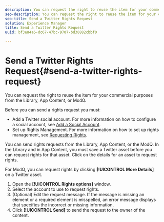 ```yaml
---
description: You can request the right to reuse the item for your commercial purposes from the Library, App Content, or ModQ.
seo-description: You can request the right to reuse the item for your commercial purposes from the Library, App Content, or ModQ.
seo-title: Send a Twitter Rights Request
solution: Experience Manager
title: Send a Twitter Rights Request
uuid: bf3e84a6-dc67-47bc-9707-bd30882cbbf0

---
```


# Send a Twitter Rights Request{#send-a-twitter-rights-request}

You can request the right to reuse the item for your commercial purposes from the Library, App Content, or ModQ.

 Before you can send a rights request you must:

* Add a Twitter social account. For more information on how to configure a social account, see [Add a Social Account](../c-users-creating-accounts-with-studio-access/t-configure-social-accout-instagram/t-configure-social-accout-instagram.md#t_configure_social_accout_instagram).
* Set up Rights Management. For more information on how to set up rights management, see [Requesting Rights](../c-how-requesting-rights-works/c-how-requesting-rights-works.md#c_how_requesting_rights_works).

You can send rights requests from the Library, App Content, or the ModQ. In the Library and in App Content, you must save a Twitter asset before you can request rights for that asset. Click on the details for an asset to request rights.

For ModQ, you can request rights by clicking **[!UICONTROL More Details]** on a Twitter asset.

1. Open the **[!UICONTROL Rights options]** window.
1. Select the account to use to request rights.
1. (Optional) Edit the request message. If the message is missing an element or a required element is misspelled, an error message displays that specifies the incorrect or missing information.
1. Click **[!UICONTROL Send]** to send the request to the owner of the content.

